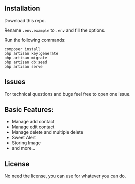 ## Installation

Download this repo.

Rename `.env.example` to `.env` and fill the options.

Run the following commands:

```
composer install
php artisan key:generate
php artisan migrate
php artisan db:seed
php artisan serve
```

## Issues

For technical questions and bugs feel free to open one issue.

## Basic Features:

* Manage add contact
* Manage edit contact
* Manage delete and multiple delete
* Sweet Alert
* Storing Image
* and more...

## License

No need the license, you can use for whatever you can do.
